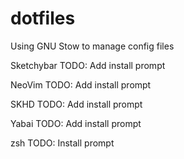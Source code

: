 # dotfiles

Using GNU Stow to manage config files

Sketchybar
TODO: Add install prompt

NeoVim
TODO: Add install prompt

SKHD
TODO: Add install prompt

Yabai
TODO: Add install prompt

zsh
TODO: Install prompt
